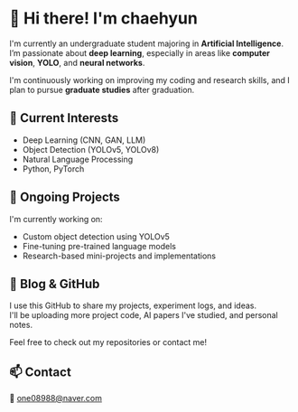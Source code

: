 # 👋 Hi there! I'm chaehyun

I'm currently an undergraduate student majoring in **Artificial Intelligence**.  
I’m passionate about **deep learning**, especially in areas like **computer vision**, **YOLO**, and **neural networks**.

I'm continuously working on improving my coding and research skills, and I plan to pursue **graduate studies** after graduation.

## 🔭 Current Interests
- Deep Learning (CNN, GAN, LLM)
- Object Detection (YOLOv5, YOLOv8)
- Natural Language Processing
- Python, PyTorch

## 📘 Ongoing Projects
I'm currently working on:
- Custom object detection using YOLOv5  
- Fine-tuning pre-trained language models  
- Research-based mini-projects and implementations

## 📝 Blog & GitHub
I use this GitHub to share my projects, experiment logs, and ideas.  
I'll be uploading more project code, AI papers I've studied, and personal notes.

Feel free to check out my repositories or contact me!

## 📫 Contact
📧 one08988@naver.com  
